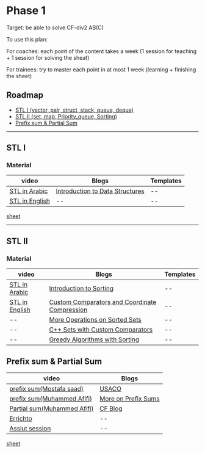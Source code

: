 # Phase 1
Target: be able to solve CF-div2 AB(C)

To use this plan:

For coaches: each point of the content takes a week (1 session for teaching + 1 session for solving the sheat)

For trainees: try to master each point in at most 1 week (learning + finishing the sheet)
## Roadmap
- [STL I (vector, pair, struct, stack, queue, deque)](https://github.com/Abdelrhmansersawy/Competitive_Programming/blob/main/MenofiaCPC/Phase%201%20Training%20%202023/README.md#stl-i)
- [STL II (set, map, Priority_queue, Sorting)](https://github.com/Abdelrhmansersawy/Competitive_Programming/blob/main/MenofiaCPC/Phase%201%20Training%20%202023/README.md#stl-ii)
- [Prefix sum & Partial Sum](https://github.com/Abdelrhmansersawy/Competitive_Programming/blob/main/MenofiaCPC/Phase%201%20Training%20%202023/README.md#prefix-sum--partial-sum)
***
## STL I
### Material
|video|Blogs|Templates|
|----|---|---|
|[STL in Arabic]([www.youtube.com/watch?v=4hhz69S15wU&list=PLCInYL3l2AainAE4Xq2kdNGDfG0bys2xp&ab_channel=AdelNasim](https://www.youtube.com/watch?v=4hhz69S15wU&list=PLCInYL3l2AainAE4Xq2kdNGDfG0bys2xp&ab_channel=AdelNasim))| [Introduction to Data Structures](https://usaco.guide/bronze/intro-ds?lang=cpp)|--|
|[STL in English](www.youtube.com/watch?v=LyGlTmaWEPs&list=PLk6CEY9XxSIA-xo3HRYC3M0Aitzdut7AA&ab_channel=CppNuts](https://www.youtube.com/watch?v=LyGlTmaWEPs&list=PLk6CEY9XxSIA-xo3HRYC3M0Aitzdut7AA&ab_channel=CppNuts)https://www.youtube.com/watch?v=LyGlTmaWEPs&list=PLk6CEY9XxSIA-xo3HRYC3M0Aitzdut7AA&ab_channel=CppNuts) |--|--|

<!--- [teaching session]() -->

<!--- [pratice session]() -->
[sheet](https://vjudge.net/contest/569386)

***
## STL II
### Material
|video|Blogs|Templates|
|----|-----|---|
|[STL in Arabic]([www.youtube.com/watch?v=4hhz69S15wU&list=PLCInYL3l2AainAE4Xq2kdNGDfG0bys2xp&ab_channel=AdelNasim](https://www.youtube.com/watch?v=4hhz69S15wU&list=PLCInYL3l2AainAE4Xq2kdNGDfG0bys2xp&ab_channel=AdelNasim))|[Introduction to Sorting](https://usaco.guide/bronze/intro-sorting?lang=cpp)|--| 
|[STL in English](https://www.youtube.com/watch?v=LyGlTmaWEPs&list=PLk6CEY9XxSIA-xo3HRYC3M0Aitzdut7AA&ab_channel=CppNuts)|[Custom Comparators and Coordinate Compression](https://usaco.guide/silver/sorting-custom?lang=cpp)|--|
|--|[More Operations on Sorted Sets](https://usaco.guide/silver/intro-sorted-sets?lang=cpp)|--|
|--|[C++ Sets with Custom Comparators](https://usaco.guide/silver/custom-cpp-stl?lang=cpp)|--|
|--|[Greedy Algorithms with Sorting](https://usaco.guide/silver/greedy-sorting?lang=cpp)|--|
<!--- [teaching session]() -->

<!--- [pratice session]() -->
<!--- [sheet]() -->
## Prefix sum & Partial Sum
|video|Blogs|
|----|----|
|[prefix sum(Mostafa saad)](https://www.youtube.com/watch?v=hqOqr6vFPp8&t=1s&ab_channel=ArabicCompetitiveProgramming)|[USACO](https://usaco.guide/silver/prefix-sums?lang=cpp)|
|[prefix sum(Muhammed Afifi)](https://www.youtube.com/watch?v=fQwD4-FxQBU&t=5s&ab_channel=MuhammedAfifi)|[More on Prefix Sums](https://usaco.guide/silver/more-prefix-sums?lang=cpp)|
|[Partial sum(Muhammed Afifi)](https://www.youtube.com/watch?v=vF78qRAAyx4&t=3s&ab_channel=MuhammedAfifi)|[CF Blog](https://codeforces.com/blog/entry/87384)|
|[Errichto](https://www.youtube.com/watch?v=PhgtNY_-CiY&t=12s&ab_channel=ErrichtoAlgorithms)|--|
|[Assiut session](https://www.youtube.com/watch?v=CcBg1yWXTXY&ab_channel=ICPCAssiutCommunity)|--|

[sheet](https://vjudge.net/contest/577566)
